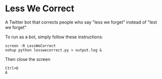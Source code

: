 # Less We Correct
A Twitter bot that corrects people who say "less we forget" instead of "lest we forget"

To run as a bot, simply follow these instructions:
```
screen -R LessWeCorrect
nohup python lesswecorrect.py > output.log &
```

Then close the screen
```
Ctrl+D
A
```